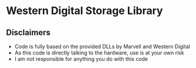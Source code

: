# Western Digital Storage Library

## Disclaimers

- Code is fully based on the provided DLLs by Marvell and Western Digital
- As this code is directly talking to the hardware, use is at your own risk
- I am not responsible for anything you do with this code